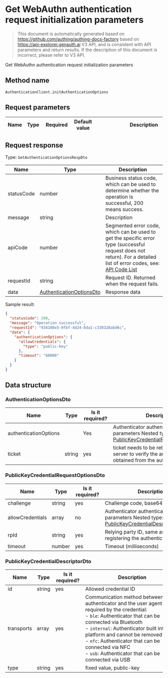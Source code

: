 # Get WebAuthn authentication request initialization parameters

<!--
Warning ⚠️:
Do not modify this document directly,
https://github.com/Authing/authing-docs-factory
Use this project to generate
-->

<LastUpdated />

> This document is automatically generated based on https://github.com/authing/authing-docs-factory based on https://api-explorer.genauth.ai V3 API, and is consistent with API parameters and return results. If the description of this document is incorrect, please refer to V3 API.

Get WebAuthn authentication request initialization parameters

## Method name

`AuthenticationClient.initAuthenticationOptions`

## Request parameters

| Name | Type | <div style="width:80px">Required</div> | Default value | <div style="width:300px">Description</div> | <div style="width:200px"></div>Sample value</div> |
| ---- | ---- | -------------------------------------- | ------------- | ------------------------------------------ | ------------------------------------------------- |

## Request response

Type: `GetAuthenticationOptionsRespDto`

| Name       | Type                                                             | Description                                                                                                                                                                                                                                                                                                                                  |
| ---------- | ---------------------------------------------------------------- | -------------------------------------------------------------------------------------------------------------------------------------------------------------------------------------------------------------------------------------------------------------------------------------------------------------------------------------------- |
| statusCode | number                                                           | Business status code, which can be used to determine whether the operation is successful, 200 means success.                                                                                                                                                                                                                                 |
| message    | string                                                           | Description                                                                                                                                                                                                                                                                                                                                  |
| apiCode    | number                                                           | Segmented error code, which can be used to get the specific error type (successful request does not return). For a detailed list of error codes, see: [API Code List](https://api-explorer.genauth.ai/?tag=group/%E5%BC%80%E5%8F%91%E5%87%86%E5%A4%87#tag/%E5%BC%80%E5%8F%91%E5%87%86%E5%A4%87/%E9%94%99%E8%AF%AF%E5%A4%84%E7%90%86/apiCode) |
| requestId  | string                                                           | Request ID. Returned when the request fails.                                                                                                                                                                                                                                                                                                 |
| data       | <a href="#AuthenticationOptionsDto">AuthenticationOptionsDto</a> | Response data                                                                                                                                                                                                                                                                                                                                |

Sample result:

```json
{
  "statusCode": 200,
  "message": "Operation successful",
  "requestId": "934108e5-9fbf-4d24-8da1-c330328abd6c",
  "data": {
    "authenticationOptions": {
      "allowCredentials": {
        "type": "public-key"
      },
      "timeout": "60000"
    }
  }
}
```

## Data structure

### <a id="AuthenticationOptionsDto"></a> AuthenticationOptionsDto

| Name                  | Type   | <div style="width:80px">Is it required?</div> | <div style="width:300px">Description</div>                                                                                                     | <div style="width:200px">Example value</div> |
| --------------------- | ------ | --------------------------------------------- | ---------------------------------------------------------------------------------------------------------------------------------------------- | -------------------------------------------- |
| authenticationOptions |        | Yes                                           | Authenticator authentication parameters Nested type: <a href="#PublicKeyCredentialRequestOptionsDto">PublicKeyCredentialRequestOptionsDto</a>. |                                              |
| ticket                | string | yes                                           | ticket needs to be returned to the server to verify the authentication result obtained from the authenticator                                  |                                              |

### <a id="PublicKeyCredentialRequestOptionsDto"></a> PublicKeyCredentialRequestOptionsDto

| Name             | Type   | <div style="width:80px">Is it required?</div> | <div style="width:300px">Description</div>                                                                                             | <div style="width:200px">Sample value</div> |
| ---------------- | ------ | --------------------------------------------- | -------------------------------------------------------------------------------------------------------------------------------------- | ------------------------------------------- |
| challenge        | string | yes                                           | Challenge code, base64Url encoding                                                                                                     |                                             |
| allowCredentials | array  | no                                            | Authenticator authentication parameters Nested type: <a href="#PublicKeyCredentialDescriptorDto">PublicKeyCredentialDescriptorDto</a>. |                                             |
| rpId             | string | yes                                           | Relying party ID, same as when registering the authenticator                                                                           |                                             |
| timeout          | number | yes                                           | Timeout (milliseconds)                                                                                                                 | `60000`                                     |

### <a id="PublicKeyCredentialDescriptorDto"></a> PublicKeyCredentialDescriptorDto

| Name       | Type   | <div style="width:80px">Is it required?</div> | <div style="width:300px">Description</div>                                                                                                                                                                                                                                                                                                                   | <div style="width:200px">Sample value</div> |
| ---------- | ------ | --------------------------------------------- | ------------------------------------------------------------------------------------------------------------------------------------------------------------------------------------------------------------------------------------------------------------------------------------------------------------------------------------------------------------ | ------------------------------------------- |
| id         | string | yes                                           | Allowed credential ID                                                                                                                                                                                                                                                                                                                                        |                                             |
| transports | array  | yes                                           | Communication method between the authenticator and the user agent required by the credential:<br>- `ble`: Authenticator that can be connected via Bluetooth<br>- `internal`: Authenticator built into the platform and cannot be removed<br>- `nfc`: Authenticator that can be connected via NFC<br>- `usb`: Authenticator that can be connected via USB<br> |                                             |
| type       | string | yes                                           | fixed value, public-key                                                                                                                                                                                                                                                                                                                                      | `public-key`                                |
